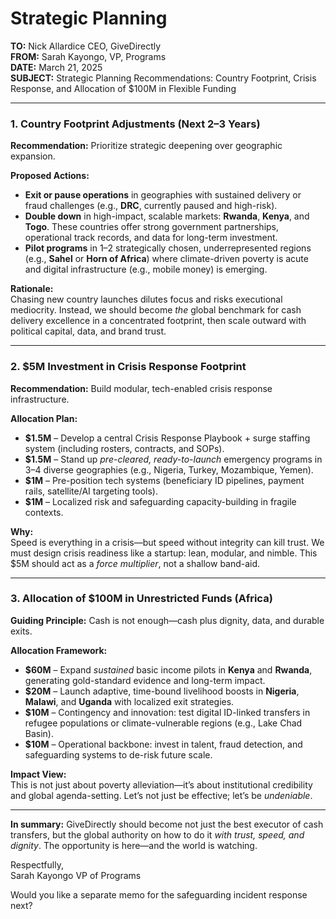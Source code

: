 # Strategic Planning

**TO:** Nick Allardice CEO, GiveDirectly  
**FROM:** Sarah Kayongo, VP, Programs  
**DATE:** March 21, 2025  
**SUBJECT:** Strategic Planning Recommendations: Country Footprint, Crisis Response, and Allocation of $100M in Flexible Funding  

---

### 1. Country Footprint Adjustments (Next 2–3 Years)

**Recommendation:** Prioritize strategic deepening over geographic expansion.

**Proposed Actions:**
- **Exit or pause operations** in geographies with sustained delivery or fraud challenges (e.g., **DRC**, currently paused and high-risk).
- **Double down** in high-impact, scalable markets: **Rwanda**, **Kenya**, and **Togo**. These countries offer strong government partnerships, operational track records, and data for long-term investment.
- **Pilot programs** in 1–2 strategically chosen, underrepresented regions (e.g., **Sahel** or **Horn of Africa**) where climate-driven poverty is acute and digital infrastructure (e.g., mobile money) is emerging.

**Rationale:**  
Chasing new country launches dilutes focus and risks executional mediocrity. Instead, we should become *the* global benchmark for cash delivery excellence in a concentrated footprint, then scale outward with political capital, data, and brand trust.

---

### 2. $5M Investment in Crisis Response Footprint

**Recommendation:** Build modular, tech-enabled crisis response infrastructure.

**Allocation Plan:**
- **$1.5M** – Develop a central Crisis Response Playbook + surge staffing system (including rosters, contracts, and SOPs).
- **$1.5M** – Stand up *pre-cleared, ready-to-launch* emergency programs in 3–4 diverse geographies (e.g., Nigeria, Turkey, Mozambique, Yemen).
- **$1M** – Pre-position tech systems (beneficiary ID pipelines, payment rails, satellite/AI targeting tools).
- **$1M** – Localized risk and safeguarding capacity-building in fragile contexts.

**Why:**  
Speed is everything in a crisis—but speed without integrity can kill trust. We must design crisis readiness like a startup: lean, modular, and nimble. This $5M should act as a *force multiplier*, not a shallow band-aid.

---

### 3. Allocation of $100M in Unrestricted Funds (Africa)

**Guiding Principle:** Cash is not enough—cash plus dignity, data, and durable exits.

**Allocation Framework:**
- **$60M** – Expand *sustained* basic income pilots in **Kenya** and **Rwanda**, generating gold-standard evidence and long-term impact.
- **$20M** – Launch adaptive, time-bound livelihood boosts in **Nigeria**, **Malawi**, and **Uganda** with localized exit strategies.
- **$10M** – Contingency and innovation: test digital ID-linked transfers in refugee populations or climate-vulnerable regions (e.g., Lake Chad Basin).
- **$10M** – Operational backbone: invest in talent, fraud detection, and safeguarding systems to de-risk future scale.

**Impact View:**  
This is not just about poverty alleviation—it’s about institutional credibility and global agenda-setting. Let’s not just be effective; let’s be *undeniable*.

---

**In summary:** GiveDirectly should become not just the best executor of cash transfers, but the global authority on how to do it *with trust, speed, and dignity*. The opportunity is here—and the world is watching.

Respectfully,  
Sarah Kayongo 
VP of Programs  



Would you like a separate memo for the safeguarding incident response next?
